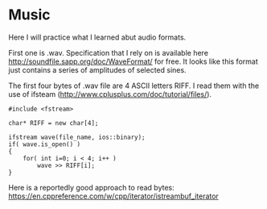 # Music

Here I will practice what I learned abut audio formats.

First one is .wav. Specification that I rely on is available here http://soundfile.sapp.org/doc/WaveFormat/ for free. It looks like this format just contains a series of amplitudes of selected sines.


The first four bytes of .wav file are 4 ASCII letters RIFF.
I read them with the use of ifsteam (http://www.cplusplus.com/doc/tutorial/files/).

	#include <fstream>

	char* RIFF = new char[4];

	ifstream wave(file_name, ios::binary);
	if( wave.is_open() )
	{
		for( int i=0; i < 4; i++ )
			wave >> RIFF[i];
	}

Here is a reportedly good approach to read bytes:
https://en.cppreference.com/w/cpp/iterator/istreambuf_iterator

